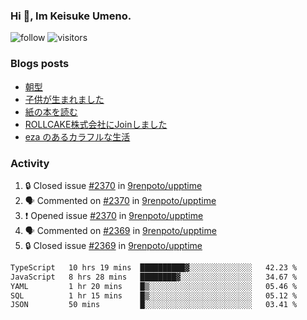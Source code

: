 ### Hi 👋, Im Keisuke Umeno.

<!--
**9renpoto/9renpoto** is a ✨ _special_ ✨ repository because its `README.md` (this file) appears on your GitHub profile.

Here are some ideas to get you started:

- 🔭 I’m currently working on ...
- 🌱 I’m currently learning ...
- 👯 I’m looking to collaborate on ...
- 🤔 I’m looking for help with ...
- 💬 Ask me about ...
- 📫 How to reach me: ...
- 😄 Pronouns: ...
- ⚡ Fun fact: ...
-->

![follow](https://img.shields.io/github/followers/9renpoto?label=Follow&style=social)
![visitors](https://komarev.com/ghpvc/?username=9renpoto&label=Profile%20views&color=0e75b6&style=flat)

### Blogs posts

<!-- BLOG-POST-LIST:START -->
- [朝型](https://9renpoto.win/entry/2024/05/29/im-an-early)
- [子供が生まれました](https://9renpoto.win/entry/2024/04/18/hello-world)
- [紙の本を読む](https://9renpoto.win/entry/2024/02/25/reading-papar-book)
- [ROLLCAKE株式会社にJoinしました](https://9renpoto.win/entry/2024/02/11/join)
- [eza のあるカラフルな生活](https://9renpoto.win/entry/2024/02/01/eza)
<!-- BLOG-POST-LIST:END -->

### Activity

<!--START_SECTION:activity-->
1. 🔒 Closed issue [#2370](https://github.com/9renpoto/upptime/issues/2370) in [9renpoto/upptime](https://github.com/9renpoto/upptime)
2. 🗣 Commented on [#2370](https://github.com/9renpoto/upptime/issues/2370#issuecomment-2172926699) in [9renpoto/upptime](https://github.com/9renpoto/upptime)
3. ❗ Opened issue [#2370](https://github.com/9renpoto/upptime/issues/2370) in [9renpoto/upptime](https://github.com/9renpoto/upptime)
4. 🗣 Commented on [#2369](https://github.com/9renpoto/upptime/issues/2369#issuecomment-2172422188) in [9renpoto/upptime](https://github.com/9renpoto/upptime)
5. 🔒 Closed issue [#2369](https://github.com/9renpoto/upptime/issues/2369) in [9renpoto/upptime](https://github.com/9renpoto/upptime)
<!--END_SECTION:activity-->

<!--START_SECTION:waka-->

```txt
TypeScript   10 hrs 19 mins  ██████████▓░░░░░░░░░░░░░░   42.23 %
JavaScript   8 hrs 28 mins   ████████▓░░░░░░░░░░░░░░░░   34.67 %
YAML         1 hr 20 mins    █▒░░░░░░░░░░░░░░░░░░░░░░░   05.46 %
SQL          1 hr 15 mins    █▒░░░░░░░░░░░░░░░░░░░░░░░   05.12 %
JSON         50 mins         █░░░░░░░░░░░░░░░░░░░░░░░░   03.41 %
```

<!--END_SECTION:waka-->
